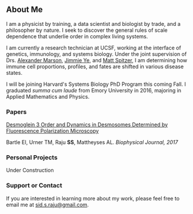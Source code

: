 ## About Me

I am a physicist by training, a data scientist and biologist by trade, and a philosopher by nature. I seek to discover the general rules of scale dependence that underlie order in complex living systems.

I am currently a research technician at UCSF, working at the interface of genetics, immunology, and systems biology. Under the joint supervision of Drs. [Alexander Marson](https://marsonlab.ucsf.edu/), [Jimmie Ye](https://bms.ucsf.edu/people/jimmie-ye-phd), and [Matt Spitzer](https://spitzerlab.ucsf.edu/home), I am determining how immune cell proportions, profiles, and fates are shifted in various disease states. 

I will be joining Harvard's Systems Biology PhD Program this coming Fall. I graduated *summa cum laude* from Emory University in 2016, majoring in Applied Mathematics and Physics. 

### Papers
[Desmoglein 3 Order and Dynamics in Desmosomes Determined by Fluorescence Polarization Microscopy](https://www.ncbi.nlm.nih.gov/pubmed/29212005)

Bartle EI, Urner TM, Raju **SS**, Mattheyses AL. *Biophysical Journal, 2017*

### Personal Projects
Under Construction

### Support or Contact

If you are interested in learning more about my work, please feel free to email me at sid.s.raju@gmail.com. 
